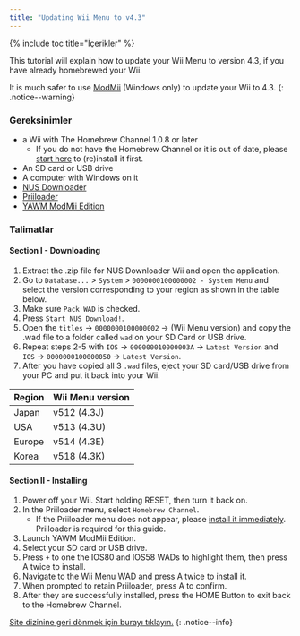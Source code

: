 ```yaml
---
title: "Updating Wii Menu to v4.3"
---
```


{% include toc title="İçerikler" %}

This tutorial will explain how to update your Wii Menu to version 4.3, if you have already homebrewed your Wii.

It is much safer to use [ModMii](modmii) (Windows only) to update your Wii to 4.3.
{: .notice--warning}

### Gereksinimler

* a Wii with The Homebrew Channel 1.0.8 or later
    + If you do not have the Homebrew Channel or it is out of date, please [start here](get-started) to (re)install it first.
* An SD card or USB drive
* A computer with Windows on it
* [NUS Downloader](https://github.com/WiiDatabase/nusdownloader/releases/latest)
* [Priiloader](priiloader)
* [YAWM ModMii Edition](https://oscwii.org/library/app/yawmme)

### Talimatlar

#### Section I - Downloading

1. Extract the .zip file for NUS Downloader Wii and open the application.
1. Go to `Database...` > `System` > `0000000100000002 - System Menu` and select the version corresponding to your region as shown in the table below.
1. Make sure `Pack WAD` is checked.
1. Press `Start NUS Download!`.
1. Open the `titles` -> `0000000100000002` -> (Wii Menu version) and copy the .wad file to a folder called `wad` on your SD Card or USB drive.
1. Repeat steps 2-5 with `IOS` -> `000000010000003A` -> `Latest Version` and `IOS` -> `0000000100000050` -> `Latest Version`.
1. After you have copied all 3 `.wad` files, eject your SD card/USB drive from your PC and put it back into your Wii.

| Region | Wii Menu version |
| ------ | ---------------- |
| Japan  | v512 (4.3J)      |
| USA    | v513 (4.3U)      |
| Europe | v514 (4.3E)      |
| Korea  | v518 (4.3K)      |

#### Section II - Installing

1. Power off your Wii. Start holding RESET, then turn it back on.
1. In the Priiloader menu, select `Homebrew Channel`.
    * If the Priiloader menu does not appear, please [install it immediately](priiloader). Priiloader is required for this guide.
1. Launch YAWM ModMii Edition.
1. Select your SD card or USB drive.
1. Press `+` to one the IOS80 and IOS58 WADs to highlight them, then press A twice to install.
1. Navigate to the Wii Menu WAD and press A twice to install it.
1. When prompted to retain Priiloader, press A to confirm.
1. After they are successfully installed, press the HOME Button to exit back to the Homebrew Channel.

[Site dizinine geri dönmek için burayı tıklayın.](site-navigation)
{: .notice--info}
